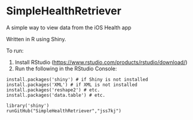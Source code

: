 # SimpleHealthRetriever
A simple way to view data from the iOS Health app


Written in R using Shiny.

To run:

1. Install RStudio (https://www.rstudio.com/products/rstudio/download/)
2. Run the following in the RStudio Console:
```
install.packages('shiny') # if Shiny is not installed
install.packages('XML') # if XML is not installed
install.packages('reshape2') # etc.
install.packages('data.table') # etc.

library('shiny')
runGitHub("SimpleHealthRetriever","jss7kj")
```



